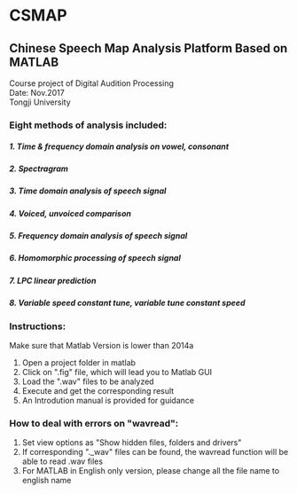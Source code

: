 # CSMAP
  ## Chinese Speech Map Analysis Platform Based on MATLAB  
  Course project of Digital Audition Processing  
  Date: Nov.2017  
  Tongji University
  
### Eight methods of analysis included:
##### 1. Time & frequency domain analysis on vowel, consonant
##### 2. Spectragram
##### 3. Time domain analysis of speech signal
##### 4. Voiced, unvoiced comparison
##### 5. Frequency domain analysis of speech signal
##### 6. Homomorphic processing of speech signal
##### 7. LPC linear prediction
##### 8. Variable speed constant tune, variable tune constant speed
### Instructions:
  Make sure that Matlab Version is lower than 2014a  
  1. Open a project folder in matlab  
  2. Click on ".fig" file, which will lead you to Matlab GUI
  3. Load the ".wav" files to be analyzed  
  4. Execute and get the corresponding result
  5. An Introdution manual is provided for guidance
### How to deal with errors on "wavread":
  1. Set view options as "Show hidden files, folders and drivers"  
  2. If corresponding "._wav" files can be found, the wavread function will be able to read .wav files  
  3. For MATLAB in English only version, please change all the file name to english name  
